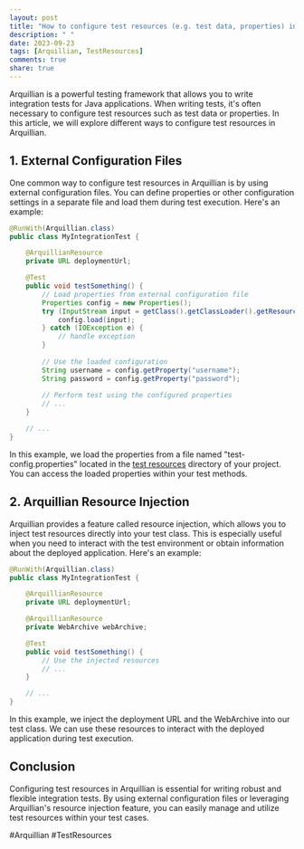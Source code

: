 ```yaml
---
layout: post
title: "How to configure test resources (e.g. test data, properties) in Arquillian"
description: " "
date: 2023-09-23
tags: [Arquillian, TestResources]
comments: true
share: true
---
```


Arquillian is a powerful testing framework that allows you to write integration tests for Java applications. When writing tests, it's often necessary to configure test resources such as test data or properties. In this article, we will explore different ways to configure test resources in Arquillian.

## 1. External Configuration Files

One common way to configure test resources in Arquillian is by using external configuration files. You can define properties or other configuration settings in a separate file and load them during test execution. Here's an example:

```java
@RunWith(Arquillian.class)
public class MyIntegrationTest {

    @ArquillianResource
    private URL deploymentUrl;

    @Test
    public void testSomething() {
        // Load properties from external configuration file
        Properties config = new Properties();
        try (InputStream input = getClass().getClassLoader().getResourceAsStream("test-config.properties")) {
            config.load(input);
        } catch (IOException e) {
            // handle exception
        }
        
        // Use the loaded configuration
        String username = config.getProperty("username");
        String password = config.getProperty("password");
        
        // Perform test using the configured properties
        // ...
    }

    // ...
}
```

In this example, we load the properties from a file named "test-config.properties" located in the [test resources](https://maven.apache.org/surefire/maven-surefire-plugin/examples/inclusion-exclusion.html) directory of your project. You can access the loaded properties within your test methods.

## 2. Arquillian Resource Injection

Arquillian provides a feature called resource injection, which allows you to inject test resources directly into your test class. This is especially useful when you need to interact with the test environment or obtain information about the deployed application. Here's an example:

```java
@RunWith(Arquillian.class)
public class MyIntegrationTest {

    @ArquillianResource
    private URL deploymentUrl;

    @ArquillianResource
    private WebArchive webArchive;

    @Test
    public void testSomething() {
        // Use the injected resources
        // ...
    }

    // ...
}
```

In this example, we inject the deployment URL and the WebArchive into our test class. We can use these resources to interact with the deployed application during test execution.

## Conclusion

Configuring test resources in Arquillian is essential for writing robust and flexible integration tests. By using external configuration files or leveraging Arquillian's resource injection feature, you can easily manage and utilize test resources within your test cases.

#Arquillian #TestResources